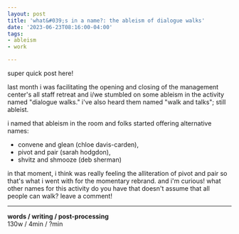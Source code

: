 ```yaml
---
layout: post
title: 'what&#039;s in a name?: the ableism of dialogue walks'
date: '2023-06-23T08:16:00-04:00'
tags:
- ableism
- work

--- 
```





super quick post here!

last month i was facilitating the opening and closing of the management center's all staff retreat and i/we stumbled on some ableism in the activity named "dialogue walks." i've also heard them named "walk and talks"; still ableist. 

i named that ableism in the room and folks started offering alternative names: 

- convene and glean (chloe davis-carden), 
- pivot and pair (sarah hodgdon), 
- shvitz and shmooze (deb sherman)

in that moment, i think was really feeling the alliteration of pivot and pair so that's what i went with for the momentary rebrand. and i'm curious! what other names for this activity do you have that doesn't assume that all people can walk? leave a comment! 




---


<!-- hyperlink bank -->


<!-- &#042; = asterisk -->
<!-- &#039; = single quote '-->

**words / writing / post-processing**  
130w / 4min / ?min